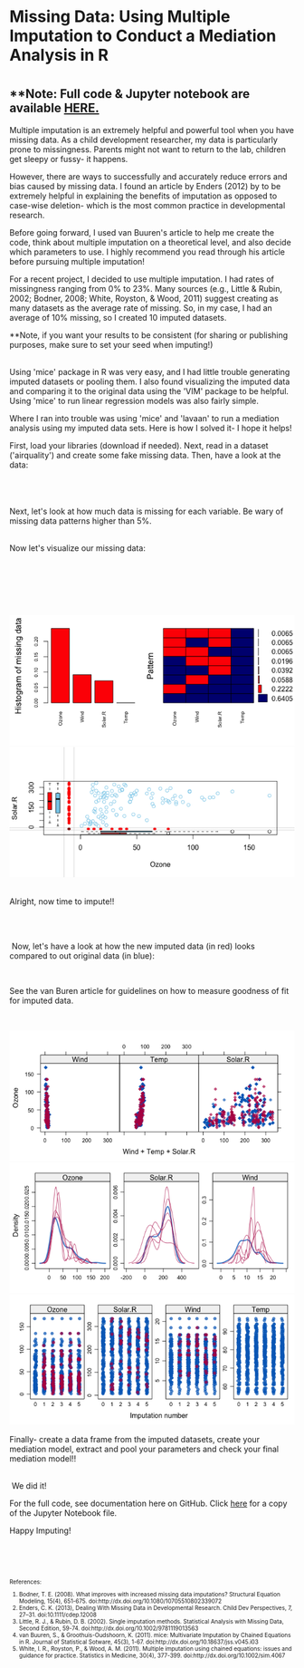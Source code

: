 
<h1>Missing Data: Using Multiple Imputation to Conduct a Mediation Analysis in R<h1>

<h2>**Note: Full code &amp; Jupyter notebook are available <a href="https://github.com/JessieRayeBauer/MICE_R/blob/master/mice_med_in_R.ipynb" title="HERE">HERE.</a></h2>
<p>Multiple imputation is an extremely&nbsp;helpful and powerful&nbsp;tool when you have missing data. As a child development researcher, my data is particularly prone to missingness. Parents might not want to return to the lab, children get sleepy or fussy- it happens.</p>
<p>However, there are ways to successfully and accurately reduce errors and bias caused by missing data. I found an article by Enders (2012)&nbsp;by&nbsp;to be extremely helpful in explaining the benefits of imputation as opposed to case-wise deletion- which is the most common practice&nbsp;in developmental research.&nbsp;</p>
<p>Before going forward, I used&nbsp;van Buuren's&nbsp;article to help me create the code, think about multiple imputation on a theoretical level, and also decide which parameters to use. I highly recommend you read through his article before pursuing&nbsp;multiple imputation!</p>
<p>For a recent project, I decided to use multiple imputation. I had&nbsp;rates of missingness ranging from 0% to 23%. Many sources (e.g., Little &amp; Rubin, 2002;&nbsp;Bodner, 2008; White, Royston, &amp; Wood, 2011) suggest creating&nbsp;as many datasets as the average rate of missing. So, in my case, I had an average of 10% missing, so I created 10 imputed datasets.&nbsp;</p>
<p>**Note, if you want your results to be consistent (for sharing or publishing purposes, make sure to set your seed when imputing!)</p>
<p><br />Using 'mice' package in R was very easy, and I had little trouble generating imputed datasets or pooling them. I also found&nbsp;visualizing&nbsp;the imputed data and comparing it&nbsp;to the original data using the 'VIM' package to be helpful. Using 'mice' to run linear regression models was also fairly simple.</p>
<p>Where I ran into trouble was using 'mice' and 'lavaan' to run a mediation analysis using my imputed data sets. Here is how I solved it- I hope it helps!</p>
<p>First, load your libraries (download if needed).&nbsp;Next, read in a dataset ('airquality') and create some fake missing data. Then, have a look at the data:&nbsp;<br />&nbsp;</p>

<script src="https://gist.github.com/JessieRayeBauer/60d4939d25fe1e70bef48a36946377ff.js"></script>

<p><br />&nbsp;<br />Next, let's look at how much data is missing for each variable. Be wary of missing data patterns higher than&nbsp;5%.</p>
<script src="https://gist.github.com/JessieRayeBauer/563b9a6497307a4d49f317dfd895e210.js"></script>

<p>&nbsp;<br />Now let's visualize our missing data:</p>
<p><br />&nbsp;</p>
<script src="https://gist.github.com/JessieRayeBauer/63953836df4436f56fd8daa10f3f2baa.js"></script>
<p><br />&nbsp;</p>

![png](/images/Rplot02.png)
![png](/images/Rplot03.png)

<p><br />Alright, now time to impute!!</p>
<p><br />&nbsp;</p>
<script src="https://gist.github.com/JessieRayeBauer/e160d85a76326fa525b18336e72350a5.js"></script>

<p>&nbsp;Now, let's have a look at how the new imputed data (in red) looks compared to out original data (in blue):</p>
<p>&nbsp;</p>
<script src="https://gist.github.com/JessieRayeBauer/0fe9f9b04012244b2e61316e8ea2b3f2.js"></script>
<p>See the van Buren article for guidelines on how to measure goodness of fit for imputed&nbsp;data.</p>
<p>&nbsp;</p>

![png](/images/Rplot04.png)
![png](/images/Rplot05.png)
![png](/images/Rplot06.png)


<p>Finally- create a data frame from the imputed datasets, create your mediation model, extract and pool your parameters and check your final mediation model!!</p>
<script src="https://gist.github.com/JessieRayeBauer/281161dddfe9a48f2e5d1eb989195f26.js"></script>

<p><br />&nbsp;We did it!</p>
<p>For the full code, see documentation here on&nbsp;GitHub.&nbsp;Click <a href="https://github.com/JessieRayeBauer/MICE_R/blob/master/mice_med_in_R.ipynb" title="HERE">here</a> for a copy of the Jupyter Notebook file.&nbsp;</p>
<p>Happy Imputing!</p>
<p>&nbsp;</p>
<p>&nbsp;</p>
  <font size="-2"><p>References:</p>
<ol>
<li>Bodner, T. E. (2008). What improves with increased missing data imputations? Structural Equation Modeling, 15(4), 651-675. doi:http://dx.doi.org/10.1080/10705510802339072</li>
<li>Enders, C. K. (2013), Dealing With Missing Data in Developmental Research. Child Dev Perspectives, 7, 27&ndash;31. doi:10.1111/cdep.12008</li>
<li>Little, R. J., &amp; Rubin, D. B. (2002). Single imputation methods. Statistical Analysis with Missing Data, Second Edition, 59-74. doi:http://dx.doi.org/10.1002/9781119013563</li>
<li>van Buuren, S., &amp; Groothuis-Oudshoorn, K. (2011). mice: Multivariate Imputation by Chained Equations in R. Journal of Statistical Sotware, 45(3), 1-67. doi:http://dx.doi.org/10.18637/jss.v045.i03</li>
<li>White, I. R., Royston, P., &amp; Wood, A. M. (2011). Multiple imputation using chained equations: issues and guidance for practice. Statistics in Medicine, 30(4), 377-399. doi:http://dx.doi.org/10.1002/sim.4067</li> 
</ol>
